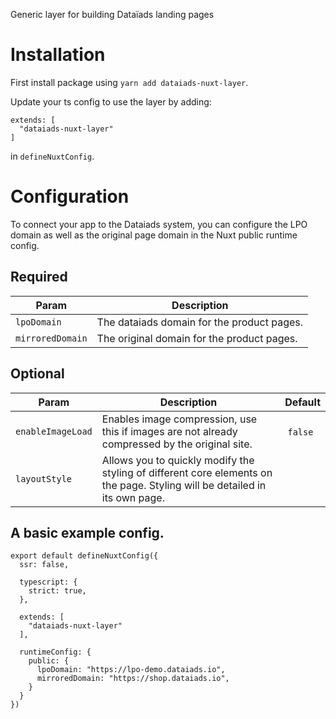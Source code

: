 Generic layer for building Dataïads landing pages

# Installation
First install package using `yarn add dataiads-nuxt-layer`.

Update your ts config to use the layer by adding:
```
extends: [
  "dataiads-nuxt-layer"
]
```
in `defineNuxtConfig`.


# Configuration

To connect your app to the Dataiads system, you can configure the LPO domain as well as the original page domain in the Nuxt public runtime config.

## Required
| Param | Description |
| --- | --- |
| `lpoDomain` | The dataiads domain for the product pages. |
| `mirroredDomain` | The original domain for the product pages. |

## Optional
| Param | Description | Default
| --- | --- | ---
| `enableImageLoad` | Enables image compression, use this if images are not already compressed by the original site. | `false`
| `layoutStyle` | Allows you to quickly modify the styling of different core elements on the page. Styling will be detailed in its own page. | 


## A basic example config.
```
export default defineNuxtConfig({
  ssr: false,

  typescript: {
    strict: true,
  },

  extends: [
    "dataiads-nuxt-layer"
  ],

  runtimeConfig: {
    public: {
      lpoDomain: "https://lpo-demo.dataiads.io",
      mirroredDomain: "https://shop.dataiads.io",
    }
  }
})
```
